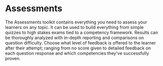 # Assessments

The Assessments toolkit contains everything you need to assess your learners on any topic. It can be used to build everything from simple quizzes to high stakes exams tied to a competency framework. Results can be thoroughly analyzed with in-depth reporting and comparisons on question difficulty. Choose what level of feedback is offered to the learner after their attempt; ranging from no score given to detailed feedback on each question response and which competencies they've successfully proven.
